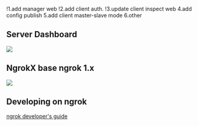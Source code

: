 
!1.add manager web
!2.add client auth.
!3.update client inspect web
4.add config publish
5.add client master-slave mode
6.other 

## Server Dashboard
![](https://raw.githubusercontent.com/LFreedomDev/ngrok-x/master/docs/dashboard.jpg)

## NgrokX base ngrok 1.x
![](https://ngrok.com/static/img/overview.png)

## Developing on ngrok
[ngrok developer's guide](docs/DEVELOPMENT.md)

